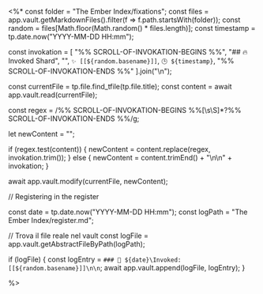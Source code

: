 <%*
const folder = "The Ember Index/fixations";
const files = app.vault.getMarkdownFiles().filter(f => f.path.startsWith(folder));
const random = files[Math.floor(Math.random() * files.length)];
const timestamp = tp.date.now("YYYY-MM-DD HH:mm");

const invokation = [
  "%% SCROLL-OF-INVOKATION-BEGINS %%",
  "## 🔥 Invoked Shard",
  "",
  `✨ [[${random.basename}]]`,
  `🕒 ${timestamp}`,
  "%% SCROLL-OF-INVOKATION-ENDS %%"
].join("\n");

const currentFile = tp.file.find_tfile(tp.file.title);
const content = await app.vault.read(currentFile);

const regex = /%% SCROLL-OF-INVOKATION-BEGINS %%[\s\S]*?%% SCROLL-OF-INVOKATION-ENDS %%/g;

let newContent = "";

if (regex.test(content)) {
  newContent = content.replace(regex, invokation.trim());
} else {
  newContent = content.trimEnd() + "\n\n" + invokation;
}

await app.vault.modify(currentFile, newContent);

// Registering in the register

const date = tp.date.now("YYYY-MM-DD HH:mm");
const logPath = "The Ember Index/register.md";

// Trova il file reale nel vault
const logFile = app.vault.getAbstractFileByPath(logPath);

if (logFile) {
  const logEntry = `### 📅 ${date}\Invoked: [[${random.basename}]]\n\n`;
  await app.vault.append(logFile, logEntry);
}

%>
